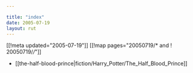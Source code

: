 ```yaml
---

title: "index"
date: 2005-07-19
layout: rut
---
```


[[!meta updated="2005-07-19"]]
[[!map pages="20050719/* and ! 20050719/*/*"]]
* [[the-half-blood-prince|fiction/Harry_Potter/The_Half_Blood_Prince]]
